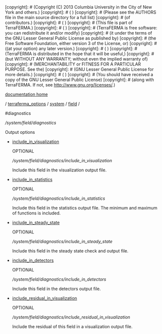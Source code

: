 [copyright]: # (Copyright (C) 2013 Columbia University in the City of New York and others.)
[copyright]: # ( )
[copyright]: # (Please see the AUTHORS file in the main source directory for a full list)
[copyright]: # (of contributors.)
[copyright]: # ( )
[copyright]: # (This file is part of TerraFERMA.)
[copyright]: # ( )
[copyright]: # (TerraFERMA is free software: you can redistribute it and/or modify)
[copyright]: # (it under the terms of the GNU Lesser General Public License as published by)
[copyright]: # (the Free Software Foundation, either version 3 of the License, or)
[copyright]: # ((at your option) any later version.)
[copyright]: # ( )
[copyright]: # (TerraFERMA is distributed in the hope that it will be useful,)
[copyright]: # (but WITHOUT ANY WARRANTY; without even the implied warranty of)
[copyright]: # (MERCHANTABILITY or FITNESS FOR A PARTICULAR PURPOSE. See the)
[copyright]: # (GNU Lesser General Public License for more details.)
[copyright]: # ( )
[copyright]: # (You should have received a copy of the GNU Lesser General Public License)
[copyright]: # (along with TerraFERMA. If not, see <http://www.gnu.org/licenses/>.)

[documentation home](Documentation)

/ [terraferma_options](../../../terraferma_options) / [system](../../system) / [field](../field) /

#diagnostics

*/system/field/diagnostics*

Output options

* [include_in_visualization](diagnostics/include_in_visualization "child")

    OPTIONAL 

    */system/field/diagnostics/include_in_visualization*

    Include this field in the visualization output file.

* [include_in_statistics](diagnostics/include_in_statistics "child")

    OPTIONAL 

    */system/field/diagnostics/include_in_statistics*

    Include this field in the statistics output file.
    The minimum and maximum of functions is included.

* [include_in_steady_state](diagnostics/include_in_steady_state "child")

    OPTIONAL 

    */system/field/diagnostics/include_in_steady_state*

    Include this field in the steady state check and output file.

* [include_in_detectors](diagnostics/include_in_detectors "child")

    OPTIONAL 

    */system/field/diagnostics/include_in_detectors*

    Include this field in the detectors output file.

* [include_residual_in_visualization](diagnostics/include_residual_in_visualization "child")

    OPTIONAL 

    */system/field/diagnostics/include_residual_in_visualization*

    Include the residual of this field in a visualization output file.

[autogenerated]: # (This file was automatically generated from the schema file:/home/cwilson/repos/github/TerraFERMA/TerraFERMA/buckettools/schemas/function.rng.)

